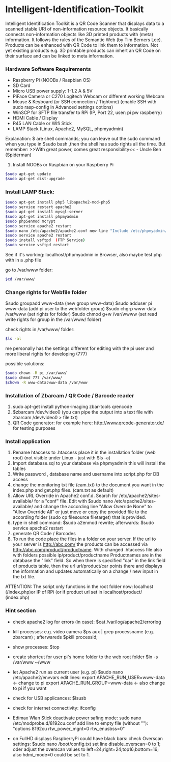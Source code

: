 # Intelligent-Identification-Toolkit

Intelligent Identification Toolkit is a QR Code Scanner that displays data to a scanned stable URI of non-information resource objects. It basically connects non-information objects like 3D printed products with (meta) information. It follows the rules of the Semantic Web (by Tim Berners Lee). Products can be enhanced with QR Code to link them to information. Not yet existing products e.g. 3D printable products can inhert an QR Code on their surface and can be linked to meta information.

### Hardware Software Requirements
- Raspberry Pi (NOOBs / Raspbian OS)
- SD Card
- Micro USB power supply: 1-1.2 A & 5V 
- PiFace Camera or C270 Logitech Webcam or different working Webcam
- Mouse & Keyboard (or SSH connection / Tightvnc) (enable SSH with sudo rasp-config in Advanced settings options)
- WinSCP for SFTP file transfer to RPi (IP, Port 22, user: pi pw raspberry)
- HDMI Cable / Display
- R45 LAN Cable or WIfi Stick
- LAMP Stack (Linux, Apache2, MySQL, phpmyadmin)

Explanation: $ are shell commands; you can leave out the sudo command when you type in $sudo bash ,then the shell has sudo rights all the time.
But remember: >>With great power, comes great responsibility<< - Uncle Ben (Spiderman)


1. Install NOOBs or Raspbian on your Raspberry Pi
```sh
$sudo apt-get update
$sudo apt-get dist-upgrade
```

### Install LAMP Stack:
```sh
$sudo apt-get install php5 libapache2-mod-php5
$sudo service restart apache2
$sudo apt-get install mysql-server
$sudo apt-get install phpmyadmin
$sudo php5enmod mcrypt
$sudo service apache2 restart
$sudo nano /etc/apache2/apache2.conf new line "Include /etc/phpmyadmin/apache.conf" (< or apache2.conf ?????)
$sudo service apache2 restart
$sudo install vsftpd  (FTP Service)
$sudo service vsftpd restart
```
See if it's working: localhost/phpmyadmin in Browser, also maybe test php with <?php phpinfo() ?> in a .php file

go to /var/www folder: 
```sh 
$cd /var/www/
```

### Change rights for Webfile folder

$sudo groupadd www-data (new group www-data)
$sudo adduser pi www-data (add pi user to the webfolder group)
$sudo chgrp www-data /var/www (set rights for folder)
$sudo chmod g+w /var/wwww (set read write rights for group in the /var/www/ folder)

check rights in /var/www/ folder: 
```sh 
$ls -al
```

me personally has the settings different for editing with the pi user and more liberal rights for developing (777)

possible solutions:
```sh 
$sudo chown -R pi /var/www/
$sudo chmod 777 /var/www/
$chown -R www-data:www-data /var/www
```




### Installation of Zbarcam / QR Code / Barcode reader

1. sudo apt-get install python-imaging zbar-tools qrencode
2. $zbarcam /dev/video0 (you can pipe the output into a text file with zbarcam /dev/video0 > file.txt)
3. QR Code generator: for example here: http://www.qrcode-generator.de/ for testing purposes


### Install application

1. Rename htaccess to .htaccess place it in the installation folder (web root) (not visible under Linux - just with $ls -a)
2. Import database.sql to your database via phpmyadmin this will install the tables
3. Write password , database name and username into script.php for DB access
5. change the monitoring txt file (cam.txt) to the document you want in the index.php and get.php files. (cam.txt as default)
6. Allow URL Override in Apache2 conf.d. Search for /etc/apache2/sites-available/ for a "conf" file. Edit with $sudo nano /etc/apache2/sites-available/ and change the according line "Allow Override None" to "Allow Override All" or just move or copy the provided file to the according folder (sudo cp filesource filetarget) that is provided.
7. type in shell command: $sudo a2enmod rewrite; afterwards: $sudo service apache2 restart
8. generate QR Code / Barcodes
9. To run the code place the files in a folder on your server. If the url to your server is
 http://abc.com/ the products can be accessed via http://abc.com/product/productname. With changed .htaccess file also with folders possible ip/product/productname Productnames are in the database the "link" field. So when there is specified "car" in the link field of products table, then the url url/product/car points there and displays the information and updates automatically on a change / new input in the txt file.

ATTENTION:
The script only functions in the root folder now: localhost (/index.php)or IP of RPi (or if product url set in localhost/product/ (index.php)



### Hint section
- check apache2 log for errors (in case): $cat /var/log/apache2/errorlog
- kill processes: e.g. video camera $ps aux | grep processname (e.g. zbarcam) ; afterwareds $pkill processid;
- show processes: $top
- create shortcut for user pi's home folder to the web root folder $ln -s /var/www ~/www 
- let Apache2 run as current user (e.g. pi) $sudo nano /etc/apache2/envvars edit lines:
export APACHE_RUN_USER=www-data <- change to pi
export APACHE_RUN_GROUP=www-data <- also change to pi if you want

- check for USB applicances: $lsusb
- check for internet connectivity: ifconfig
- Edimax Wlan Stick deactivate power safing mode: sudo nano /etc/modprobe.d/8192cu.conf add line to empty file (without ""): "options 8192cu rtw_power_mgnt=0 rtw_enusbss=0"
-  on FullHD displays RaspberryPi could have black bars: check Overscan settings: $sudo nano /boot/config.txt set line disable_overscan=0 to 1; oder adjust the overscan values to left=24;right=24;top16;bottom=16; also hdmi_mode=0 could be set to 1.
